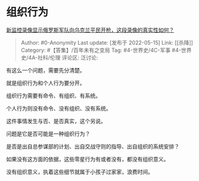 # 组织行为
[新监控录像显示俄罗斯军队向乌克兰平民开枪，这段录像的真实性如何？](https://www.zhihu.com/question/532554803/answer/2485813989)

> Author: #0-Anonymity
> Last update: [发布于 2022-05-15]
> Link: [[杀降]]
> Category: #【答集】/百年未有之变局
> Tag: #4-世界史/4C-军事 #4-世界史/4A-社科/伦理
> 评论区:
> 泛讨论:

有这么一个问题，需要先分清楚。

就是组织行为和个人行为要分开。

组织行为需要有命令、有组织、有系统。

个人行为则没有命令、没有组织、没有系统。

这件事情发生与否、是否真实，这个另说。

问题是它是否可能是一种组织行为？

是否是出自总参谋部的计划、出自交战守则的指导、出自组织的系统安排？

如果没有这方面的依据，这些零星行为有或者没有，都没有组织意义。

没有组织意义，执着这些细节就属于小孩子过家家，浪费时间。

